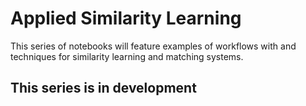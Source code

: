 # Applied Similarity Learning
This series of notebooks will feature examples of workflows with and techniques for similarity learning and matching systems.

## This series is in development